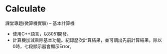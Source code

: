 # Calculate
課堂專題(微算機實驗) – 基本計算機
- 使用C++語言，以8051開發。
- 計算機加減乘除基本功能。紀錄歷次計算結果，並可調出先前計算結果。除以0時，七段顯示器會顯示Error。
